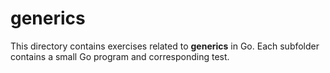 # generics

This directory contains exercises related to **generics** in Go.
Each subfolder contains a small Go program and corresponding test.
